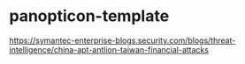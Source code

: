 # panopticon-template

https://symantec-enterprise-blogs.security.com/blogs/threat-intelligence/china-apt-antlion-taiwan-financial-attacks
